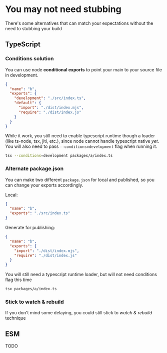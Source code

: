# You may not need stubbing

There's some alternatives that can match your expectations without the need to stubbing your build

## TypeScript

### Conditions solution

You can use node **conditional exports** to point your main to your source file in development.

```json
{
  "name": "b",
  "exports": {
    "development": "./src/index.ts",
    "default": {
      "import": "./dist/index.mjs",
      "require": "./dist/index.js"
    }
  }
}
```

While it work, you still need to enable typescript runtime though a loader (like ts-node, tsx, jiti, etc.), since node cannot handle typescript native _yet_.
You will also need to pass `--conditions=development` flag when running it.

```bash
tsx --conditions=development packages/a/index.ts
```

### Alternate package.json

You can make two different `package.json` for local and published, so you can change your exports accordingly.

Local:

```json
{
  "name": "b",
  "exports": "./src/index.ts"
}
```

Generate for publishing:

```json
{
  "name": "b",
  "exports": {
    "import": "./dist/index.mjs",
    "require": "./dist/index.js"
  }
}
```

You will still need a typescript runtime loader, but will not need conditions flag this time

```bash
tsx packages/a/index.ts
```

### Stick to watch & rebuild

If you don't mind some delaying, you could still stick to _watch & rebuild_ technique

## ESM

TODO

